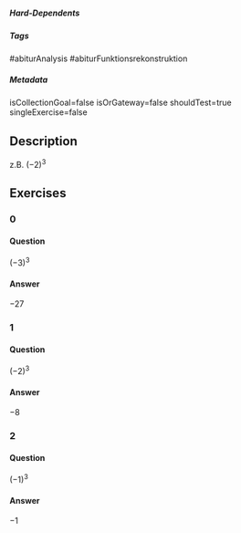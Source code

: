 ##### Hard-Dependents
##### Tags
#abiturAnalysis
#abiturFunktionsrekonstruktion
##### Metadata
isCollectionGoal=false
isOrGateway=false
shouldTest=true
singleExercise=false
## Description
z.B. $(-2)^3$ 
## Exercises
### 0
#### Question
$\left( -3 \right)^3$
#### Answer
$-27$
### 1
#### Question
$\left( -2 \right)^3$
#### Answer
$-8$
### 2
#### Question
$\left( -1 \right)^3$
#### Answer
$-1$
